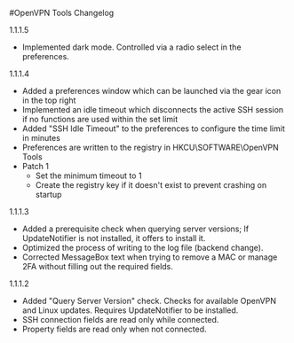 #OpenVPN Tools Changelog

1.1.1.5
  - Implemented dark mode. Controlled via a radio select in the preferences.

1.1.1.4
  - Added a preferences window which can be launched via the gear icon in the top right
  - Implemented an idle timeout which disconnects the active SSH session if no functions are used within the set limit
  - Added "SSH Idle Timeout" to the preferences to configure the time limit in minutes
  - Preferences are written to the registry in HKCU\SOFTWARE\OpenVPN Tools
  - Patch 1
    - Set the minimum timeout to 1
    - Create the registry key if it doesn't exist to prevent crashing on startup

1.1.1.3
  - Added a prerequisite check when querying server versions; If UpdateNotifier is not installed, it offers to install it.
  - Optimized the process of writing to the log file (backend change).
  - Corrected MessageBox text when trying to remove a MAC or manage 2FA without filling out the required fields.

1.1.1.2
  - Added "Query Server Version" check. Checks for available OpenVPN and Linux updates. Requires UpdateNotifier to be installed.
  - SSH connection fields are read only while connected.
  - Property fields are read only when not connected.
